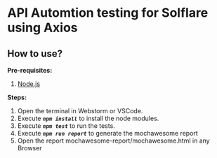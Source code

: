 # API Automtion testing for Solflare using Axios

## How to use?

**Pre-requisites:**
1. [Node.js](http://nodejs.org/)


**Steps:**
1. Open the terminal in Webstorm or VSCode.
2. Execute ***`npm install`*** to install the node modules.
3. Execute ***`npm test`*** to run the tests.
4. Execute ***`npm run report`*** to generate the mochawesome report 
5. Open the report mochawesome-report/mochawesome.html in any Browser


